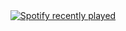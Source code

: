 <div align="center">
  <a href="https://open.spotify.com/user/31wqtt354ldoxvkpszjlyuqgwfcy">
    <img src="https://spotify-recently-played-readme.vercel.app/api?user=31wqtt354ldoxvkpszjlyuqgwfcy&count=5" alt="Spotify recently played"  />
  </a>
</div>

###
